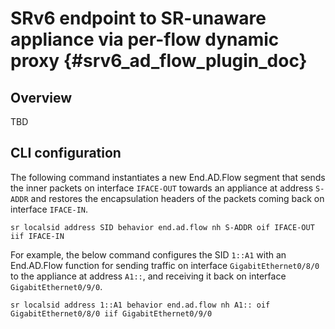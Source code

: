 # SRv6 endpoint to SR-unaware appliance via per-flow dynamic proxy {#srv6_ad_flow_plugin_doc}

## Overview

TBD

## CLI configuration

The following command instantiates a new End.AD.Flow segment that sends the inner
packets on interface `IFACE-OUT` towards an appliance at address `S-ADDR` and
restores the encapsulation headers of the packets coming back on interface
`IFACE-IN`.

```
sr localsid address SID behavior end.ad.flow nh S-ADDR oif IFACE-OUT iif IFACE-IN
```

For example, the below command configures the SID `1::A1` with an End.AD.Flow
function for sending traffic on interface `GigabitEthernet0/8/0` to the
appliance at address `A1::`, and receiving it back on interface
`GigabitEthernet0/9/0`.

```
sr localsid address 1::A1 behavior end.ad.flow nh A1:: oif GigabitEthernet0/8/0 iif GigabitEthernet0/9/0
```
